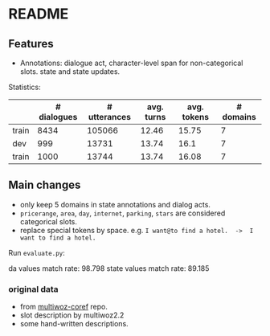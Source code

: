 # README

## Features

- Annotations: dialogue act, character-level span for non-categorical slots. state and state updates.   

Statistics: 

|       | \# dialogues | \# utterances | avg. turns | avg. tokens | \# domains |
| ----- | ------------ | ------------- | ---------- | ----------- | ---------- |
| train | 8434         | 105066         | 12.46     | 15.75      | 7          |
| dev | 999         | 13731         | 13.74      | 16.1       | 7          |
| train | 1000         | 13744         | 13.74       | 16.08       | 7          |


## Main changes

- only keep 5 domains in state annotations and dialog acts.
- `pricerange`, `area`, `day`, `internet`, `parking`, `stars` are considered categorical slots.
- replace special tokens by space. e.g. `I want@to find a hotel.  ->  I want to find a hotel.`

Run `evaluate.py`:

da values match rate:    98.798
state values match rate: 89.185

### original data

- from [multiwoz-coref](https://github.com/lexmen318/MultiWOZ-coref) repo.
- slot description by multiwoz2.2
- some hand-written descriptions. 


